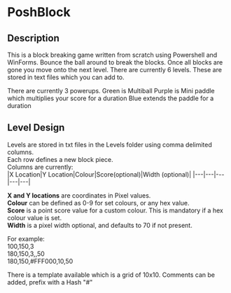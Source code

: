 # PoshBlock

## Description
This is a block breaking game written from scratch using Powershell and WinForms.
Bounce the ball around to break the blocks. Once all blocks are gone you move onto the next level. 
There are currently 6 levels. These are stored in text files which you can add to. 

There are currently 3 powerups. 
Green is Multiball
Purple is Mini paddle which multiplies your score for a duration
Blue extends the paddle for a duration


## Level Design
Levels are stored in txt files in the Levels folder using comma delimited columns.   
Each row defines a new block piece.  
Columns are currently:  
|X Location|Y Location|Colour|Score(optional)|Width (optional)|
|---|---|---|---|---|

**X and Y locations** are coordinates in Pixel values.  
**Colour** can be defined as 0-9 for set colours, or any hex value.   
**Score** is a point score value for a custom colour. This is mandatory if a hex colour value is set.  
**Width** is a pixel width optional, and defaults to 70 if not present. 

For example:  
100,150,3  
180,150,3,,50  
180,150,#FFF000,10,50

There is a template available which is a grid of 10x10. 
Comments can be added, prefix with a Hash "#"
